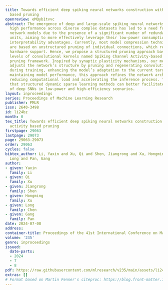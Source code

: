 ```yaml
---
title: Towards efficient deep spiking neural networks construction with spiking activity
  based pruning
openreview: eMQyb1tvvc
abstract: The emergence of deep and large-scale spiking neural networks (SNNs) exhibiting
  high performance across diverse complex datasets has led to a need for compressing
  network models due to the presence of a significant number of redundant structural
  units, aiming to more effectively leverage their low-power consumption and biological
  interpretability advantages. Currently, most model compression techniques for SNNs
  are based on unstructured pruning of individual connections, which requires specific
  hardware support. Hence, we propose a structured pruning approach based on the activity
  levels of convolutional kernels named Spiking Channel Activity-based (SCA) network
  pruning framework. Inspired by synaptic plasticity mechanisms, our method dynamically
  adjusts the network’s structure by pruning and regenerating convolutional kernels
  during training, enhancing the model’s adaptation to the current target task. While
  maintaining model performance, this approach refines the network architecture, ultimately
  reducing computational load and accelerating the inference process. This indicates
  that structured dynamic sparse learning methods can better facilitate the application
  of deep SNNs in low-power and high-efficiency scenarios.
layout: inproceedings
series: Proceedings of Machine Learning Research
publisher: PMLR
issn: 2640-3498
id: li24bz
month: 0
tex_title: Towards efficient deep spiking neural networks construction with spiking
  activity based pruning
firstpage: 29063
lastpage: 29073
page: 29063-29073
order: 29063
cycles: false
bibtex_author: Li, Yaxin and Xu, Qi and Shen, Jiangrong and Xu, Hongming and Chen,
  Long and Pan, Gang
author:
- given: Yaxin
  family: Li
- given: Qi
  family: Xu
- given: Jiangrong
  family: Shen
- given: Hongming
  family: Xu
- given: Long
  family: Chen
- given: Gang
  family: Pan
date: 2024-07-08
address:
container-title: Proceedings of the 41st International Conference on Machine Learning
volume: '235'
genre: inproceedings
issued:
  date-parts:
  - 2024
  - 7
  - 8
pdf: https://raw.githubusercontent.com/mlresearch/v235/main/assets/li24bz/li24bz.pdf
extras: []
# Format based on Martin Fenner's citeproc: https://blog.front-matter.io/posts/citeproc-yaml-for-bibliographies/
---
```

